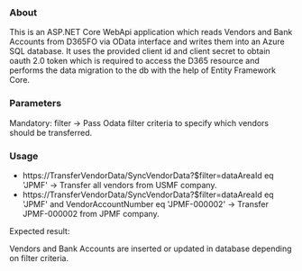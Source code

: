 ### About
This is an ASP.NET Core WebApi application which reads Vendors and Bank Accounts from D365FO via OData interface and writes them into an Azure SQL database. 
It uses the provided client id and client secret to obtain oauth 2.0 token which is required to access the D365 resource and performs the data migration to the db with the help of Entity Framework Core.

### Parameters
Mandatory: filter -> Pass Odata filter criteria to specify which vendors should be transferred.

### Usage
- https://TransferVendorData/SyncVendorData?$filter=dataAreaId eq 'JPMF' -> Transfer all vendors from USMF company.
- https://TransferVendorData/SyncVendorData?$filter=dataAreaId eq 'JPMF' and VendorAccountNumber eq 'JPMF-000002' -> Transfer JPMF-000002 from JPMF company.

Expected result:

Vendors and Bank Accounts are inserted or updated in database depending on filter criteria.